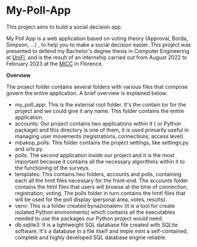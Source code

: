 # My-Poll-App
This project aims to build a social decision app. 


My Poll App is a web application based on voting theory (Approval, Borda, Simpson, ...) , to help you to make a social decision easier.
This project was presented to defend my Bachelor's degree thesis in Computer Engineering at [UniFi](https://www.unifi.it/), and is the result of an internship carried out from August 2022 to February 2023 at the [MICC](http://www.micc.unifi.it/) in Florence.


**Overview**

The project folder contains several folders with various files that compose
govern the entire application. A brief overview is explained below:
- my_poll_app: This is the external root folder. It's the contain
tor for the project and we could give it any name. This folder
  contains the entire application.
- accounts: Our project contains two applications within it
  ( or Python package) and this directory is one of them, it is used primarily
useful in managing user movements (registrations, connections,
  access level).
- mbakop_polls: This folder contains the project settings,
  like settings.py and urls.py.
- polls: The second application inside our project and it is the most
  important because it contains all the necessary algorithms within it
  to the functioning of the surveys.
- templates: This contains two folders, accounts and polls, containing
  each all the hmtl files necessary for the front-end.
  The accounts folder contains the html files that users will browse
  at the time of connection, registration, voting.
  The polls folder in turn contains the hmtl files that will be used for the
  poll display (personal area, votes, results).
- venv: This is a folder created bynazionalenv (it is a tool for
  create isolated Python environments) which contains all the executables needed to use the packages our Python project would need.
- db.sqlite3: It is a lightweight SQL database file
  created with SQLite software. It's a database in a file itself and imple
mint a self-contained, complete and highly developed SQL database engine
  reliable.

